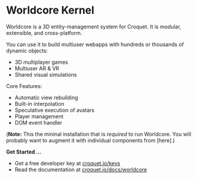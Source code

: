 # Worldcore Kernel

Worldcore is a 3D entity-management system for Croquet. It is modular, extensible, and cross-platform.

You can use it to build multiuser webapps with hundreds or thousands of dynamic objects:

* 3D multiplayer games
* Multiuser AR & VR
* Shared visual simulations

Core Features:

* Automatic view rebuilding
* Built-in interpolation
* Speculative execution of avatars
* Player management
* DOM event handler

(**Note:** This the mininal installation that is *required* to run Worldcore. You will probably want to augment it with individual components from [here].)


**Get Started ...**

* Get a free developer key at [croquet.io/keys](https://croquet.io/keys/)
* Read the documentation at [croquet.io/docs/worldcore](https://croquet.io/docs/croquet/worldcore)
